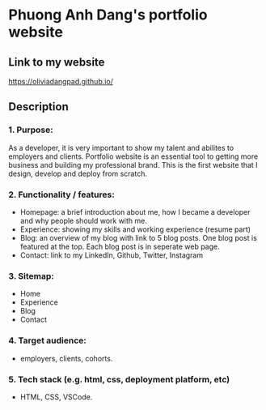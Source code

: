 # Phuong Anh Dang's portfolio website

## Link to my website
https://oliviadangpad.github.io/

## Description
### 1. Purpose: 
As a developer, it is very important to show my talent and abilites to employers and clients. Portfolio website is an essential tool to getting more business and building my professional brand. This is the first website that I design, develop and deploy from scratch. 

### 2. Functionality / features:
- Homepage: a brief introduction about me, how I became a developer and why people should work with me.
- Experience: showing my skills and working experience (resume part)
- Blog: an overview of my blog with link to 5 blog posts. One blog post is featured at the top. Each blog post is in seperate web page.
- Contact: link to my LinkedIn, Github, Twitter, Instagram

### 3. Sitemap:
- Home 
- Experience
- Blog
- Contact

### 4. Target audience: 
- employers, clients, cohorts.

### 5. Tech stack (e.g. html, css, deployment platform, etc)
- HTML, CSS, VSCode.

